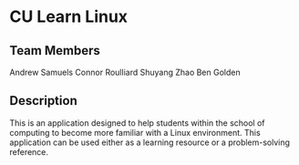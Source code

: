 # CU Learn Linux

## Team Members

Andrew Samuels
Connor Roulliard
Shuyang Zhao
Ben Golden

## Description

This is an application designed to help students within the school of computing to become more familiar with a Linux environment. This application can be used either as a learning resource or a problem-solving reference.
